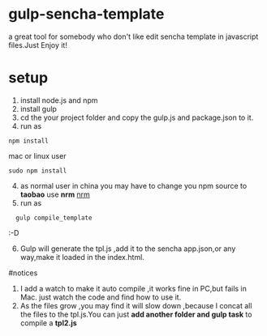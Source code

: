# gulp-sencha-template
a great tool for somebody who don't like edit sencha template in javascript files.Just Enjoy it!

# setup
1. install node.js and npm
2. install gulp
3. cd the your project folder and copy the gulp.js and package.json to it.
4. run as 
```dash
npm install 
```
mac or linux user
```dash
sudo npm install
```
4. as normal user in china you may have to change you npm source to **taobao** use **nrm**
  [nrm](http://www.tuicool.com/articles/nYjqeu)
5. run as 
```dash
  gulp compile_template
```
:-D

6. Gulp will generate the tpl.js ,add it to the sencha app.json,or any way,make it loaded in the index.html.

#notices
1. I add a watch to make it auto compile ,it works fine in PC,but fails in Mac.
  just watch the code and find how to use it.
2. As the files grow ,you may find it will slow down ,because I concat all the files to the tpl.js.You can just **add another folder and gulp task** to compile a **tpl2.js**
